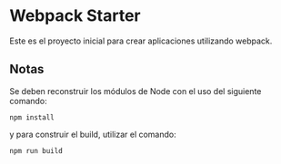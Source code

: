 # Webpack Starter

Este es el proyecto inicial para crear aplicaciones utilizando webpack.

## Notas

Se deben reconstruir los módulos de Node con el uso del siguiente comando:

```npm
npm install
```

y para construir el build, utilizar el comando:

```npm
npm run build
```
